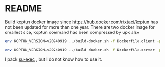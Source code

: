 # README

Build kcptun docker image since <https://hub.docker.com/r/xtaci/kcptun> has not been updated for more than one year.
There are two docker image for smallest size, kcptun command has been compressed by upx also

```bash
env KCPTUN_VERSION=v20240919 ../build-docker.sh -f Dockerfile.client -p

env KCPTUN_VERSION=v20240919 ../build-docker.sh -f Dockerfile.server -p
```

I pack [su-exec](https://github.com/ncopa/su-exec) , but I do not know how to use it.
